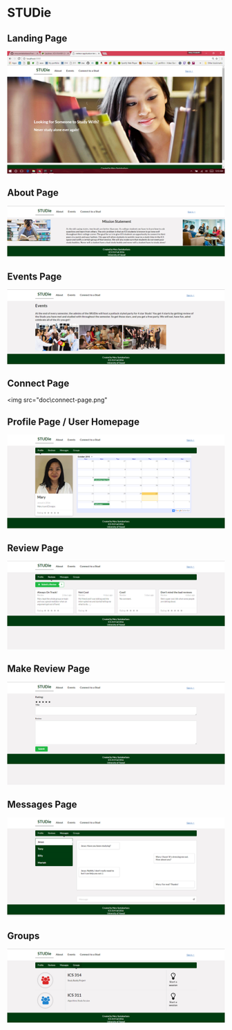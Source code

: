 # STUDie

## Landing Page

<img src="doc\landing-page.png">

## About Page

<img src="doc\about-page.png">

## Events Page

<img src="doc\events-page.png">

## Connect Page

<img src="doc\connect-page.png"

## Profile Page / User Homepage

<img src="doc\profile-page.png">

## Review Page

<img src="doc\reveiw-page.png">

## Make Review Page

<img src="doc\make-review-page.png">

## Messages Page

<img src="doc\messages-page.png">

## Groups

<img src="doc\groups-page.png">
